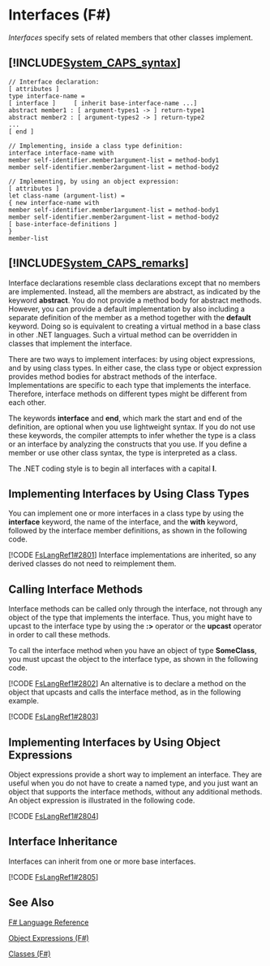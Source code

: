 # Interfaces (F#)

*Interfaces* specify sets of related members that other classes implement.


## [!INCLUDE[System_CAPS_syntax](//System/Token/System_CAPS_syntax_md.md)]

```
// Interface declaration:
[ attributes ]
type interface-name =
[ interface ]     [ inherit base-interface-name ...]
abstract member1 : [ argument-types1 -> ] return-type1
abstract member2 : [ argument-types2 -> ] return-type2
...
[ end ]

// Implementing, inside a class type definition:
interface interface-name with
member self-identifier.member1argument-list = method-body1
member self-identifier.member2argument-list = method-body2

// Implementing, by using an object expression:
[ attributes ]
let class-name (argument-list) =
{ new interface-name with
member self-identifier.member1argument-list = method-body1
member self-identifier.member2argument-list = method-body2
[ base-interface-definitions ]
}
member-list
```

## [!INCLUDE[System_CAPS_remarks](//System/Token/System_CAPS_remarks_md.md)]
Interface declarations resemble class declarations except that no members are implemented. Instead, all the members are abstract, as indicated by the keyword **abstract**. You do not provide a method body for abstract methods. However, you can provide a default implementation by also including a separate definition of the member as a method together with the **default** keyword. Doing so is equivalent to creating a virtual method in a base class in other .NET languages. Such a virtual method can be overridden in classes that implement the interface.

There are two ways to implement interfaces: by using object expressions, and by using class types. In either case, the class type or object expression provides method bodies for abstract methods of the interface. Implementations are specific to each type that implements the interface. Therefore, interface methods on different types might be different from each other.

The keywords **interface** and **end**, which mark the start and end of the definition, are optional when you use lightweight syntax. If you do not use these keywords, the compiler attempts to infer whether the type is a class or an interface by analyzing the constructs that you use. If you define a member or use other class syntax, the type is interpreted as a class.

The .NET coding style is to begin all interfaces with a capital **I**.


## Implementing Interfaces by Using Class Types
You can implement one or more interfaces in a class type by using the **interface** keyword, the name of the interface, and the **with** keyword, followed by the interface member definitions, as shown in the following code.

[!CODE [FsLangRef1#2801](../CodeSnippet/VS_Snippets_Fsharp/fslangref1/FSharp/fs/interfaces.fs#2801)]
    Interface implementations are inherited, so any derived classes do not need to reimplement them.


## Calling Interface Methods
Interface methods can be called only through the interface, not through any object of the type that implements the interface. Thus, you might have to upcast to the interface type by using the **:&gt;** operator or the **upcast** operator in order to call these methods.

To call the interface method when you have an object of type **SomeClass**, you must upcast the object to the interface type, as shown in the following code.

[!CODE [FsLangRef1#2802](../CodeSnippet/VS_Snippets_Fsharp/fslangref1/FSharp/fs/interfaces.fs#2802)]
    An alternative is to declare a method on the object that upcasts and calls the interface method, as in the following example.

[!CODE [FsLangRef1#2803](../CodeSnippet/VS_Snippets_Fsharp/fslangref1/FSharp/fs/interfaces.fs#2803)]
    
## Implementing Interfaces by Using Object Expressions
Object expressions provide a short way to implement an interface. They are useful when you do not have to create a named type, and you just want an object that supports the interface methods, without any additional methods. An object expression is illustrated in the following code.

[!CODE [FsLangRef1#2804](../CodeSnippet/VS_Snippets_Fsharp/fslangref1/FSharp/fs/interfaces.fs#2804)]
    
## Interface Inheritance
Interfaces can inherit from one or more base interfaces.

[!CODE [FsLangRef1#2805](../CodeSnippet/VS_Snippets_Fsharp/fslangref1/FSharp/fs/interfaces.fs#2805)]
    
## See Also
[F&#35; Language Reference](F%23+Language+Reference.md)

[Object Expressions &#40;F&#35;&#41;](Object+Expressions+28%F%2329%.md)

[Classes &#40;F&#35;&#41;](Classes+28%F%2329%.md)

